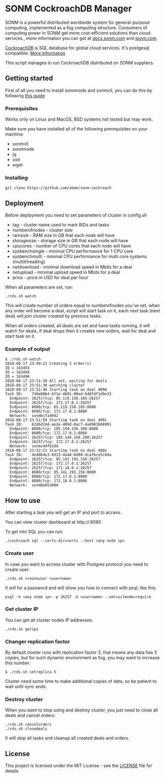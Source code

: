 # SONM CockroachDB Manager
SONM is a powerful distributed worldwide system for general-purpose computing, implemented as a fog computing structure.
Consumers of computing power in SONM get more cost-efficient solutions than cloud services., more information you can get at [docs.sonm.com](https://docs.sonm.com) and [sonm.com](https://sonm.com).

[CockroachDB](https://www.cockroachlabs.com/) is SQL database for global cloud services. It's postgesql compatible. [More information](https://www.cockroachlabs.com/docs/stable/)

This script manages to run CockroachDB distributed on SONM suppliers.


## Getting started
First of all you need to install sonmnode and sonmcli, you can do this by following [this guide](https://docs.sonm.io/getting-started/as-a-consumer)

### Prerequisites
Works only on Linux and MacOS, BSD systems not tested but may work.

Make sure you have installed all of the following prerequisites on your machine:
* sonmcli
* sonmnode
* jq
* xxd
* wget



### Installing
```
git clone https://github.com/akme/sonm-cockroach
```

## Deployment
Before deployment you need to set parameters of cluster in config.sh
* tag - cluster name used to mark BIDs and tasks
* numberofnodes - cluster size 
* ramsize - RAM size in GB that each node will have
* storagesize - storage size in GB that each node will have
* cpucores - number of CPU cores that each node will have
* sysbenchsingle - minimal CPU performance for 1 CPU core
* sysbenchmulti - minimal CPU performance for multi core systems (multithreading)
* netdownload - minimal download speed in Mbits for a deal
* netupload - minimal upload speed in Mbits for a deal
* price - price in USD for deal per hour

When all parameters are set, run:
```
./rds.sh watch
```
This will create number of orders equal to numberofnodes you've set, when any order will become a deal, script will start task on it, each next task (next deal) will join cluster created by previous tasks.

When all orders created, all deals are set and have tasks running, it will watch for deals, if deal drops then it creates new orders, wait for deal and start task on it.

### Example of output
```
$ ./rds.sh watch 
2018-08-17 23:49:21 Creating 3 order(s)
ID = 163493
ID = 163494
ID = 163496
2018-08-17 23:51:30 All set, waiting for deals
2018-08-17 23:51:30 watching cluster
2018-08-17 23:51:46 Starting task on deal 4090
Task ID:    749e08b4-bf1e-4601-99ed-640fdf1d9e33
  Endpoint: 26257/tcp: 85.119.150.185:26257
  Endpoint: 26257/tcp: 172.17.0.1:26257
  Endpoint: 8080/tcp: 85.119.150.185:8080
  Endpoint: 8080/tcp: 172.17.0.1:8080
  Network:  sonmbcfa4942
2018-08-17 23:51:58 Starting task on deal 4091
Task ID:    62d6d24d-ae2e-409d-8ac7-4ad983b08991
  Endpoint: 8080/tcp: 185.144.156.200:8080
  Endpoint: 8080/tcp: 172.17.0.1:8080
  Endpoint: 26257/tcp: 185.144.156.200:26257
  Endpoint: 26257/tcp: 172.17.0.1:26257
  Network:  sonmc44f619d
2018-08-17 23:52:13 Starting task on deal 4092
Task ID:    4e48b4e3-8d13-4a44-8d80-dcaf6ce5c04a
  Endpoint: 26257/tcp: 95.141.193.156:26257
  Endpoint: 26257/tcp: 172.17.0.1:26257
  Endpoint: 26257/tcp: 172.18.0.1:26257
  Endpoint: 8080/tcp: 95.141.193.156:8080
  Endpoint: 8080/tcp: 172.17.0.1:8080
  Endpoint: 8080/tcp: 172.18.0.1:8080
  Network:  sonm0e853006
```
## How to use
After starting a task you will get an IP and port to access.

You can view cluster dashboard at http://<any node ip>:8080

To get into SQL you can run:
```
./cockroach sql --certs-dir=certs --host <any node ip>
```

### Create user
In case you want to access cluster with Postgres protocol you need to create user:
```
./rds.sh createuser <username>
```
It will for a password and will show you how to connect with psql, like this:
```
psql -h <any node ip> -p 26257 -U <username> --set=sslmode=require
```
### Get cluster IP
You can get all cluster nodes IP addresses:
```
./rds.sh getips
```
### Changer replication factor
By default cluster runs with replication factor 3, that means any data has 3 copies, but for such dynamic environment as fog, you may want to increase this number:
```
$ ./rds.sh setreplica 5 
```
Cluster need some time to make additional copies of data, so be patient to wait until sync ends.
### Destroy cluster
When you want to stop using and destroy cluster, you just need to close all deals and cancel orders:
```
./rds.sh cancelorders
./rds.sh closedeals
```
It will stop all tasks and cleanup all created deals and orders.

## License

This project is licensed under the MIT License - see the [LICENSE](LICENSE) file for details
